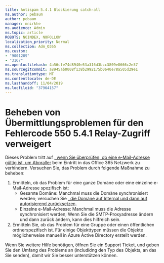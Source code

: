 ```yaml
---
title: Antispam 5.4.1 Blockierung catch-all
ms.author: pebaum
author: pebaum
manager: mnirkhe
ms.audience: Admin
ms.topic: article
ROBOTS: NOINDEX, NOFOLLOW
localization_priority: Normal
ms.collection: Adm_O365
ms.custom:
- "9001209"
- "3167"
ms.openlocfilehash: 4a56cfe74d8940e53a316d3bcc3809e8666c2e37
ms.sourcegitcommit: a8945ab0008f138b2992175b0640e78a505d29e1
ms.translationtype: MT
ms.contentlocale: de-DE
ms.lasthandoff: 11/04/2019
ms.locfileid: "37964157"
---
```

# <a name="fix-delivery-issues-for-error-code-550-541-relay-access-denied"></a>Beheben von Übermittlungsproblemen für den Fehlercode 550 5.4.1 Relay-Zugriff verweigert

Dieses Problem tritt auf [, wenn Sie überprüfen, ob eine e-Mail-Adresse gültig ist, um Abpraller](https://docs.microsoft.com/exchange/mail-flow-best-practices/use-directory-based-edge-blocking) beim Eintritt in das Office 365 Netzwerk zu verhindern. Versuchen Sie, das Problem durch folgende Maßnahme zu beheben:

1. Ermitteln, ob das Problem für eine ganze Domäne oder eine einzelne e-Mail-Adresse spezifisch ist:
    - Gesamte Domäne: Manchmal muss die Domäne synchronisiert werden; versuchen Sie [, die Domäne auf Internal und dann auf autorisierend zurücksetzen](https://docs.microsoft.com/exchange/mail-flow-best-practices/manage-accepted-domains/manage-accepted-domains).
     - Einzelne e-Mail-Adresse: Manchmal muss die Adresse synchronisiert werden; Wenn Sie die SMTP-Proxyadresse ändern und dann zurück ändern, kann dies hilfreich sein.
2. Ermitteln Sie, ob das Problem für eine Gruppe oder einen öffentlichen ordnerspezifisch ist. Für einige Objekttypen müssen die Objekte möglicherweise manuell in Azure Active Directory erstellt werden.

Wenn Sie weitere Hilfe benötigen, öffnen Sie ein Support Ticket, und geben Sie den Umfang des Problems an (includidng den Typ des Objekts, an das Sie senden), damit wir Sie besser unterstützen können.